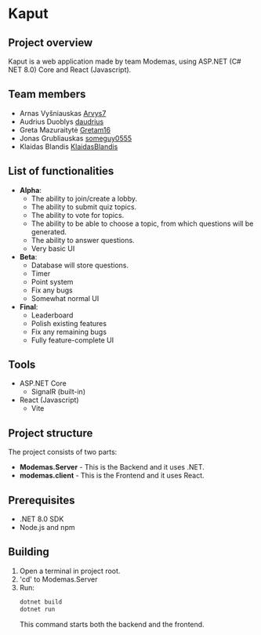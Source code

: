 # Kaput
## Project overview
Kaput is a web application made by team Modemas, using ASP.NET (C# NET 8.0) Core and React (Javascript).

## Team members
* Arnas Vyšniauskas [Arvys7](https://github.com/Arvys7)
* Audrius Duoblys [daudrius](https://github.com/daudrius)
* Greta Mazuraitytė [Gretam16](https://github.com/Gretam16)
* Jonas Grubliauskas [someguy0555](https://github.com/someguy0555)
* Klaidas Blandis [KlaidasBlandis](https://github.com/KlaidasBlandis)

## List of functionalities
* **Alpha**:
    - The ability to join/create a lobby.
    - The ability to submit quiz topics.
    - The ability to vote for topics.
    - The ability to be able to choose a topic, from which questions will be generated.
    - The ability to answer questions.
    - Very basic UI
* **Beta**:
    - Database will store questions.
    - Timer
    - Point system
    - Fix any bugs
    - Somewhat normal UI
* **Final**:
    - Leaderboard
    - Polish existing features
    - Fix any remaining bugs
    - Fully feature-complete UI

## Tools
* ASP.NET Core
    - SignalR (built-in)
* React (Javascript)
    - Vite

## Project structure
The project consists of two parts:
* **Modemas.Server** - This is the Backend and it uses .NET.
* **modemas.client** - This is the Frontend and it uses React.

## Prerequisites
* .NET 8.0 SDK
* Node.js and npm

## Building
1. Open a terminal in project root.
2. 'cd' to Modemas.Server
3. Run:
    ```bash
    dotnet build
    dotnet run
    ```
    This command starts both the backend and the frontend.
